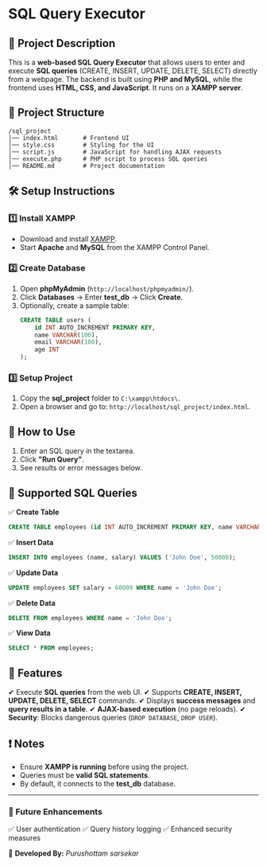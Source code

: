 # SQL Query Executor

## 📌 Project Description
This is a **web-based SQL Query Executor** that allows users to enter and execute **SQL queries** (CREATE, INSERT, UPDATE, DELETE, SELECT) directly from a webpage. The backend is built using **PHP and MySQL**, while the frontend uses **HTML, CSS, and JavaScript**. It runs on a **XAMPP server**.

## 📁 Project Structure
```
/sql_project
│── index.html       # Frontend UI
│── style.css        # Styling for the UI
│── script.js        # JavaScript for handling AJAX requests
│── execute.php      # PHP script to process SQL queries
│── README.md        # Project documentation
```

## 🛠️ Setup Instructions
### 1️⃣ Install XAMPP
- Download and install [XAMPP](https://www.apachefriends.org/index.html).
- Start **Apache** and **MySQL** from the XAMPP Control Panel.

### 2️⃣ Create Database
1. Open **phpMyAdmin** (`http://localhost/phpmyadmin/`).
2. Click **Databases** → Enter **test_db** → Click **Create**.
3. Optionally, create a sample table:
   ```sql
   CREATE TABLE users (
       id INT AUTO_INCREMENT PRIMARY KEY,
       name VARCHAR(100),
       email VARCHAR(100),
       age INT
   );
   ```

### 3️⃣ Setup Project
1. Copy the **sql_project** folder to `C:\xampp\htdocs\`.
2. Open a browser and go to: `http://localhost/sql_project/index.html`.

## 🚀 How to Use
1. Enter an SQL query in the textarea.
2. Click **"Run Query"**.
3. See results or error messages below.

## 📝 Supported SQL Queries
✅ **Create Table**
```sql
CREATE TABLE employees (id INT AUTO_INCREMENT PRIMARY KEY, name VARCHAR(100), salary INT);
```
✅ **Insert Data**
```sql
INSERT INTO employees (name, salary) VALUES ('John Doe', 50000);
```
✅ **Update Data**
```sql
UPDATE employees SET salary = 60000 WHERE name = 'John Doe';
```
✅ **Delete Data**
```sql
DELETE FROM employees WHERE name = 'John Doe';
```
✅ **View Data**
```sql
SELECT * FROM employees;
```

## 📌 Features
✔ Execute **SQL queries** from the web UI.
✔ Supports **CREATE, INSERT, UPDATE, DELETE, SELECT** commands.
✔ Displays **success messages** and **query results in a table**.
✔ **AJAX-based execution** (no page reloads).
✔ **Security**: Blocks dangerous queries (`DROP DATABASE`, `DROP USER`).

## ❗ Notes
- Ensure **XAMPP is running** before using the project.
- Queries must be **valid SQL statements**.
- By default, it connects to the **test_db** database.

---
### 🎯 Future Enhancements
✅ User authentication
✅ Query history logging
✅ Enhanced security measures

📌 **Developed By:** *Purushottam sarsekar*

